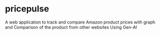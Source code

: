 # pricepulse
A web application to track and compare Amazon product prices with graph and Comparison of the product from other websites Using Gen-AI
